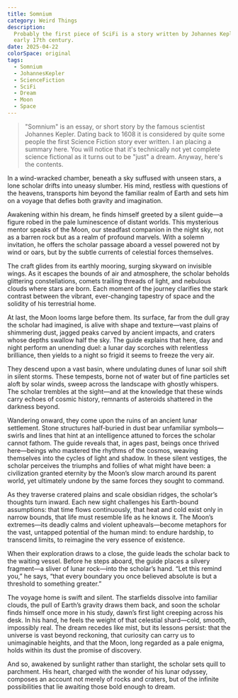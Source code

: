 ```yaml
---
title: Somnium
category: Weird Things
description:
  Probably the first piece of SciFi is a story written by Johannes Kepler in the
  early 17th century.
date: 2025-04-22
colorSpace: original
tags:
  - Somnium
  - JohannesKepler
  - ScienceFiction
  - SciFi
  - Dream
  - Moon
  - Space
---
```


> "Somnium" is an essay, or short story by the famous scientist Johannes Kepler.
> Dating back to 1608 it is considered by quite some people the first Science
> Fiction story ever written. I an placing a summary here. You will notice that
> it's technically not yet complete science fictional as it turns out to be
> "just" a dream. Anyway, here's the contents.

In a wind-wracked chamber, beneath a sky suffused with unseen stars, a lone
scholar drifts into uneasy slumber. His mind, restless with questions of the
heavens, transports him beyond the familiar realm of Earth and sets him on a
voyage that defies both gravity and imagination.

Awakening within his dream, he finds himself greeted by a silent guide—a figure
robed in the pale luminescence of distant worlds. This mysterious mentor speaks
of the Moon, our steadfast companion in the night sky, not as a barren rock but
as a realm of profound marvels. With a solemn invitation, he offers the scholar
passage aboard a vessel powered not by wind or oars, but by the subtle currents
of celestial forces themselves.

The craft glides from its earthly mooring, surging skyward on invisible wings.
As it escapes the bounds of air and atmosphere, the scholar beholds glittering
constellations, comets trailing threads of light, and nebulous clouds where
stars are born. Each moment of the journey clarifies the stark contrast between
the vibrant, ever-changing tapestry of space and the solidity of his terrestrial
home.

At last, the Moon looms large before them. Its surface, far from the dull gray
the scholar had imagined, is alive with shape and texture—vast plains of
shimmering dust, jagged peaks carved by ancient impacts, and craters whose
depths swallow half the sky. The guide explains that here, day and night perform
an unending duel: a lunar day scorches with relentless brilliance, then yields
to a night so frigid it seems to freeze the very air.

They descend upon a vast basin, where undulating dunes of lunar soil shift in
silent storms. These tempests, borne not of water but of fine particles set
aloft by solar winds, sweep across the landscape with ghostly whispers. The
scholar trembles at the sight—and at the knowledge that these winds carry echoes
of cosmic history, remnants of asteroids shattered in the darkness beyond.

Wandering onward, they come upon the ruins of an ancient lunar settlement. Stone
structures half-buried in dust bear unfamiliar symbols—swirls and lines that
hint at an intelligence attuned to forces the scholar cannot fathom. The guide
reveals that, in ages past, beings once thrived here—beings who mastered the
rhythms of the cosmos, weaving themselves into the cycles of light and shadow.
In these silent vestiges, the scholar perceives the triumphs and follies of what
might have been: a civilization granted eternity by the Moon’s slow march around
its parent world, yet ultimately undone by the same forces they sought to
command.

As they traverse cratered plains and scale obsidian ridges, the scholar’s
thoughts turn inward. Each new sight challenges his Earth-bound assumptions:
that time flows continuously, that heat and cold exist only in narrow bounds,
that life must resemble life as he knows it. The Moon’s extremes—its deadly
calms and violent upheavals—become metaphors for the vast, untapped potential of
the human mind: to endure hardship, to transcend limits, to reimagine the very
essence of existence.

When their exploration draws to a close, the guide leads the scholar back to the
waiting vessel. Before he steps aboard, the guide places a silvery fragment—a
sliver of lunar rock—into the scholar’s hand. “Let this remind you,” he says,
“that every boundary you once believed absolute is but a threshold to something
greater.”

The voyage home is swift and silent. The starfields dissolve into familiar
clouds, the pull of Earth’s gravity draws them back, and soon the scholar finds
himself once more in his study, dawn’s first light creeping across his desk. In
his hand, he feels the weight of that celestial shard—cold, smooth, impossibly
real. The dream recedes like mist, but its lessons persist: that the universe is
vast beyond reckoning, that curiosity can carry us to unimaginable heights, and
that the Moon, long regarded as a pale enigma, holds within its dust the promise
of discovery.

And so, awakened by sunlight rather than starlight, the scholar sets quill to
parchment. His heart, charged with the wonder of his lunar odyssey, composes an
account not merely of rocks and craters, but of the infinite possibilities that
lie awaiting those bold enough to dream.
